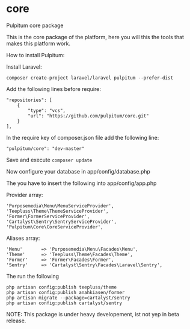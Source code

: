 core
====

Pulpitum core package

This is the core package of the platform, here you will this the tools that makes this platform work.

How to install Pulpitum:

Install Laravel:

```composer create-project laravel/laravel pulpitum --prefer-dist```

Add the following lines before require:

    "repositories": [
        {
            "type": "vcs",
            "url": "https://github.com/pulpitum/core.git"
        }
    ],



In the require key of composer.json file add the following line:

    "pulpitum/core": "dev-master"

Save and execute ```composer update```


Now configure your database in app/config/database.php

The you have to insert the following into app/config/app.php

Provider array:

    'Purposemedia\Menu\MenuServiceProvider',
    'Teepluss\Theme\ThemeServiceProvider',
    'Former\FormerServiceProvider',
    'Cartalyst\Sentry\SentryServiceProvider',
    'Pulpitum\Core\CoreServiceProvider',

Aliases array:

    'Menu'       => 'Purposemedia\Menu\Facades\Menu',
    'Theme'      => 'Teepluss\Theme\Facades\Theme',
    'Former'     => 'Former\Facades\Former',
    'Sentry'     => 'Cartalyst\Sentry\Facades\Laravel\Sentry',


The run the following

    php artisan config:publish teepluss/theme
    php artisan config:publish anahkiasen/former
    php artisan migrate --package=cartalyst/sentry
    php artisan config:publish cartalyst/sentry


NOTE: This package is under heavy developement, ist not yep in beta release.
